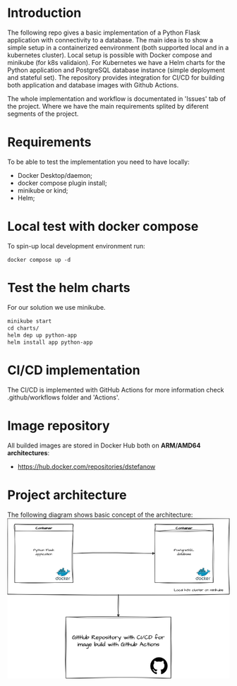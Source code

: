 # Introduction
The following repo gives a basic implementation of a Python Flask application with connectivity to a database. The main idea is to show a simple setup in a containerized eenvironment (both supported local and in a kubernetes cluster). Local setup is possible with Docker compose and minikube (for k8s validaion). For Kubernetes we have a Helm charts for the Python application and PostgreSQL database instance (simple deployment and stateful set). The repository provides integration for CI/CD for building both application and database images with Github Actions.

The whole implementation and workflow is documentated in 'Issues' tab of the project. Where we have the main requirements splited by diferent segments of the project.

# Requirements

To be able to test the implementation you need to have locally:
* Docker Desktop/daemon;
* docker compose plugin install;
* minikube or kind;
* Helm;

# Local test with docker compose

To spin-up local development environment run:

```
docker compose up -d
```

# Test the helm charts

For our solution we use minikube.

```
minikube start
cd charts/
helm dep up python-app
helm install app python-app
```

# CI/CD implementation

The CI/CD is implemented with GitHub Actions for more information check .github/workflows folder and 'Actions'.

# Image repository

All builded images are stored in Docker Hub both on **ARM/AMD64 architectures**:
* https://hub.docker.com/repositories/dstefanow

# Project architecture

The following diagram shows basic concept of the architecture:
![Application architecture](./diagrams/application-architecture.drawio.png)


